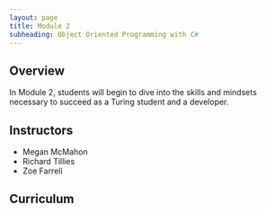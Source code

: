```yaml
---
layout: page
title: Module 2
subheading: Object Oriented Programming with C#
---
```


## Overview

In Module 2, students will begin to dive into the skills and mindsets necessary to succeed as a Turing student and a developer.

## Instructors

* Megan McMahon
* Richard Tillies
* Zoe Farrell

## Curriculum

<!-- 

### Week 1

* Error Handling: [Prep](./preparation/Week1/ErrorHandling) &#124; [Lesson](./lessons/Week1/ErrorHandling) &#124; [Lab](./labs/Week1/ErrorHandling) 
* Refactoring Patterns: [Prep](./preparation/Week1/RefactoringPatterns) &#124; [Lesson](./lessons/Week1/RefactoringPatterns) &#124; [Lab](./labs/Week1/RefactoringPatterns)

### Week 4
* Authentication: [Prep](./preparation/Week1/Authentication) &#124; [Lesson](./lessons/Week1/Authentication) &#124; [Lab](./labs/Week1/Authentication)
* Authorization: [Lesson](./lessons/Week1/Authorization) &#124; [Lab](./labs/Week1/Authorization)

-->

